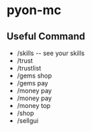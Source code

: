 # pyon-mc

## Useful Command
- /skills
-- see your skills
- /trust
- /trustlist
- /gems shop
- /gems pay
- /money pay
- /money pay
- /money top
- /shop
- /sellgui
